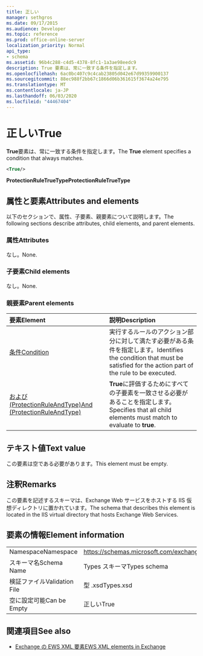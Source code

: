 ```yaml
---
title: 正しい
manager: sethgros
ms.date: 09/17/2015
ms.audience: Developer
ms.topic: reference
ms.prod: office-online-server
localization_priority: Normal
api_type:
- schema
ms.assetid: 96b4c288-c4d5-4378-8fc1-1a3ae98eedc9
description: True 要素は、常に一致する条件を指定します。
ms.openlocfilehash: 6ac0bc407c9c4cab23805d042e67d99359900137
ms.sourcegitcommit: 88ec988f2bb67c1866d06b361615f3674a24e795
ms.translationtype: MT
ms.contentlocale: ja-JP
ms.lasthandoff: 06/03/2020
ms.locfileid: "44467404"
---
```

# <a name="true"></a><span data-ttu-id="ba900-103">正しい</span><span class="sxs-lookup"><span data-stu-id="ba900-103">True</span></span>

<span data-ttu-id="ba900-104">**True**要素は、常に一致する条件を指定します。</span><span class="sxs-lookup"><span data-stu-id="ba900-104">The **True** element specifies a condition that always matches.</span></span> 
  
```xml
<True/>
```

<span data-ttu-id="ba900-105">**ProtectionRuleTrueType**</span><span class="sxs-lookup"><span data-stu-id="ba900-105">**ProtectionRuleTrueType**</span></span>

## <a name="attributes-and-elements"></a><span data-ttu-id="ba900-106">属性と要素</span><span class="sxs-lookup"><span data-stu-id="ba900-106">Attributes and elements</span></span>

<span data-ttu-id="ba900-107">以下のセクションで、属性、子要素、親要素について説明します。</span><span class="sxs-lookup"><span data-stu-id="ba900-107">The following sections describe attributes, child elements, and parent elements.</span></span>
  
### <a name="attributes"></a><span data-ttu-id="ba900-108">属性</span><span class="sxs-lookup"><span data-stu-id="ba900-108">Attributes</span></span>

<span data-ttu-id="ba900-109">なし。</span><span class="sxs-lookup"><span data-stu-id="ba900-109">None.</span></span>
  
### <a name="child-elements"></a><span data-ttu-id="ba900-110">子要素</span><span class="sxs-lookup"><span data-stu-id="ba900-110">Child elements</span></span>

<span data-ttu-id="ba900-111">なし。</span><span class="sxs-lookup"><span data-stu-id="ba900-111">None.</span></span>
  
### <a name="parent-elements"></a><span data-ttu-id="ba900-112">親要素</span><span class="sxs-lookup"><span data-stu-id="ba900-112">Parent elements</span></span>

|<span data-ttu-id="ba900-113">**要素**</span><span class="sxs-lookup"><span data-stu-id="ba900-113">**Element**</span></span>|<span data-ttu-id="ba900-114">**説明**</span><span class="sxs-lookup"><span data-stu-id="ba900-114">**Description**</span></span>|
|:-----|:-----|
|[<span data-ttu-id="ba900-115">条件</span><span class="sxs-lookup"><span data-stu-id="ba900-115">Condition</span></span>](condition.md) <br/> |<span data-ttu-id="ba900-116">実行するルールのアクション部分に対して満たす必要がある条件を指定します。</span><span class="sxs-lookup"><span data-stu-id="ba900-116">Identifies the condition that must be satisfied for the action part of the rule to be executed.</span></span>  <br/> |
|[<span data-ttu-id="ba900-117">および (ProtectionRuleAndType)</span><span class="sxs-lookup"><span data-stu-id="ba900-117">And (ProtectionRuleAndType)</span></span>](and-protectionruleandtype.md) <br/> |<span data-ttu-id="ba900-118">**True**に評価するためにすべての子要素を一致させる必要があることを指定します。</span><span class="sxs-lookup"><span data-stu-id="ba900-118">Specifies that all child elements must match to evaluate to **true**.</span></span>  <br/> |
   
## <a name="text-value"></a><span data-ttu-id="ba900-119">テキスト値</span><span class="sxs-lookup"><span data-stu-id="ba900-119">Text value</span></span>

<span data-ttu-id="ba900-120">この要素は空である必要があります。</span><span class="sxs-lookup"><span data-stu-id="ba900-120">This element must be empty.</span></span>
  
## <a name="remarks"></a><span data-ttu-id="ba900-121">注釈</span><span class="sxs-lookup"><span data-stu-id="ba900-121">Remarks</span></span>

<span data-ttu-id="ba900-122">この要素を記述するスキーマは、Exchange Web サービスをホストする IIS 仮想ディレクトリに置かれています。</span><span class="sxs-lookup"><span data-stu-id="ba900-122">The schema that describes this element is located in the IIS virtual directory that hosts Exchange Web Services.</span></span>
  
## <a name="element-information"></a><span data-ttu-id="ba900-123">要素の情報</span><span class="sxs-lookup"><span data-stu-id="ba900-123">Element information</span></span>

|||
|:-----|:-----|
|<span data-ttu-id="ba900-124">Namespace</span><span class="sxs-lookup"><span data-stu-id="ba900-124">Namespace</span></span>  <br/> |https://schemas.microsoft.com/exchange/services/2006/types  <br/> |
|<span data-ttu-id="ba900-125">スキーマ名</span><span class="sxs-lookup"><span data-stu-id="ba900-125">Schema Name</span></span>  <br/> |<span data-ttu-id="ba900-126">Types スキーマ</span><span class="sxs-lookup"><span data-stu-id="ba900-126">Types schema</span></span>  <br/> |
|<span data-ttu-id="ba900-127">検証ファイル</span><span class="sxs-lookup"><span data-stu-id="ba900-127">Validation File</span></span>  <br/> |<span data-ttu-id="ba900-128">型 .xsd</span><span class="sxs-lookup"><span data-stu-id="ba900-128">Types.xsd</span></span>  <br/> |
|<span data-ttu-id="ba900-129">空に設定可能</span><span class="sxs-lookup"><span data-stu-id="ba900-129">Can be Empty</span></span>  <br/> |<span data-ttu-id="ba900-130">正しい</span><span class="sxs-lookup"><span data-stu-id="ba900-130">True</span></span>  <br/> |
   
## <a name="see-also"></a><span data-ttu-id="ba900-131">関連項目</span><span class="sxs-lookup"><span data-stu-id="ba900-131">See also</span></span>

- [<span data-ttu-id="ba900-132">Exchange の EWS XML 要素</span><span class="sxs-lookup"><span data-stu-id="ba900-132">EWS XML elements in Exchange</span></span>](ews-xml-elements-in-exchange.md)

